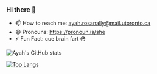 ### Hi there 👋

- 📫 How to reach me: ayah.rosanally@mail.utoronto.ca
- 😄 Pronouns: https://pronoun.is/she
- ⚡ Fun Fact: cue brain fart 😳

 ![Ayah's GitHub stats](https://github-readme-stats.vercel.app/api?username=ayahrosanally&show_icons=true&theme=radical)


 [![Top Langs](https://github-readme-stats.vercel.app/api/top-langs/?username=ayahrosanally&layout=compact&show_icons=true&theme=radical)](https://github.com/anuraghazra/github-readme-stats)
